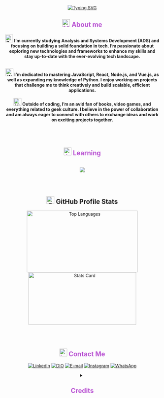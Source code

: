 <div align="center" style="text-align: center;">
  <a href="https://git.io/typing-svg">
    <img src="https://readme-typing-svg.herokuapp.com/?center=true&vCenter=true&color=BA55D3&lines=Wellcome!👋;%20My+name's+Paula+Alessandra+🙋🏻‍♀️" alt="Typing SVG">
  </a>

</div>
<h2 align="center" style="color: #BA55D3;"><img src="https://raw.githubusercontent.com/Tarikul-Islam-Anik/Telegram-Animated-Emojis/main/Objects/Magnifying%20Glass%20Tilted%20Left.webp" alt="Magnifying Glass Tilted Left" width="25" height="25"/> About me</h2>
<div>


  <h4 align="center"><img src="https://raw.githubusercontent.com/Tarikul-Islam-Anik/Telegram-Animated-Emojis/main/Objects/Books.webp" alt="Books" width="25" height="25" /> I’m currently studying Analysis and Systems Development (ADS) and focusing on building a solid foundation in tech. I’m passionate about exploring new technologies and frameworks to enhance my skills and stay up-to-date with the ever-evolving tech landscape.
<br> </br>

<img src="https://raw.githubusercontent.com/Tarikul-Islam-Anik/Telegram-Animated-Emojis/main/People/Woman%20Technologist.webp" alt="Woman Technologist" width="25" height="25" /> I’m dedicated to mastering JavaScript, React, Node.js, and Vue.js, as well as expanding my knowledge of Python. I enjoy working on projects that challenge me to think creatively and build scalable, efficient applications.
<br> </br>
<img src="https://raw.githubusercontent.com/Tarikul-Islam-Anik/Telegram-Animated-Emojis/main/Activity/Video%20Game.webp" alt="Video Game" width="25" height="25" /> Outside of coding, I’m an avid fan of books, video games, and everything related to geek culture. I believe in the power of collaboration and am always eager to connect with others to exchange ideas and work on exciting projects together.
</h4>
</div>

<br> </br>

<h2 align="center" style="color: #BA55D3;"><img src="https://raw.githubusercontent.com/Tarikul-Islam-Anik/Telegram-Animated-Emojis/main/Objects/Laptop.webp" alt="Laptop" width="25" height="25" /> Learning</h2>
</br>
<div align="center">
  <img src="https://skillicons.dev/icons?i=git,github,visualstudio,vscode,pycharm,figma,html,css,bootstrap,js,ts,vuejs,nodejs,angular,react,py,mysql,aws,cs,dotnet,autocad,notion&perline=10" />
</div>


<br> </br>


<h2 align="center">
  <img src="https://raw.githubusercontent.com/Tarikul-Islam-Anik/Telegram-Animated-Emojis/main/Objects/Bar%20Chart.webp" alt="Bar Chart" width="25" height="25" />
  GitHub Profile Stats
</h2>

<div align="center">
  <a href="https://github.com/paulaalessandrars"><img src="https://github-readme-stats.vercel.app/api/top-langs/?username=paulaalessandrars&layout=compact&hide_border=true&theme=dracula" alt="Top Languages" width="360px" height="200px" /></a>
  <a href="https://github.com/paulaalessandrars"><img src="https://github-profile-summary-cards.vercel.app/api/cards/stats?username=paulaalessandrars&hide_border=true&theme=dracula" alt="Stats Card" width="350px" height="170px" /></a>
</div>


<br> </br>

<h2 align="center" style="color: #BA55D3;"><img src="https://raw.githubusercontent.com/Tarikul-Islam-Anik/Telegram-Animated-Emojis/main/Objects/Inbox%20Tray.webp" alt="Inbox Tray" width="25" height="25" /> Contact Me </h2>

<div align="center">


[![LinkedIn](https://img.shields.io/badge/-LinkedIn-0077B5?style=for-the-badge&logo=linkedin&logoColor=white)](https://www.linkedin.com/in/paula-alessandra-rodrigues-dos-santos-57586759/)
[![DIO](https://img.shields.io/badge/-%20DIO%20PROFILE-9932CC?style=for-the-badge)](https://www.dio.me/users/paulaalessandra_rodrigues_75255)
[![E-mail](https://img.shields.io/badge/-Email-F0F8FF?style=for-the-badge&logo=microsoft-outlook&logoColor=007BFF)](mailto:paulaalessandra_rodrigues@outlook.com)
[![Instagram](https://img.shields.io/badge/-Instagram-F08080?style=for-the-badge&logo=instagram&logoColor=white)](https://www.instagram.com/paulaalessandrars/)
[![WhatsApp](https://img.shields.io/badge/WhatsApp-25D366?style=for-the-badge&logo=whatsapp&logoColor=white)](https://wa.me/+5551981368934)


<details align="center">
  <summary><h2 align="center" style="color: #BA55D3;">Credits</summary> 
  - GitHub Stats by <a href="https://github.com/anuraghazra/github-readme-stats">anuraghazra</a>
  <br>
  - GitHub Streak by <a href="https://github.com/DenverCoder1/github-readme-streak-stats">DenverCoder1</a>
  <br>
  - GitHub Skill Icons by <a href="https://github.com/tandpfun/skill-icons.git">Thijs</a>
  <br>
</details>
